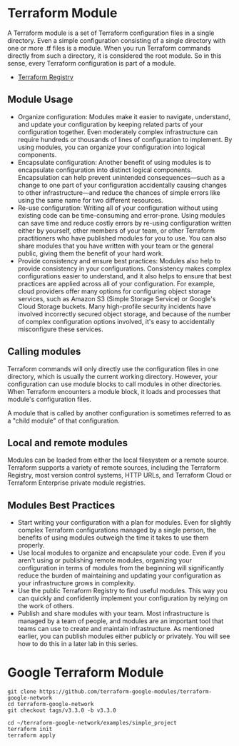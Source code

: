# Terraform Module
A Terraform module is a set of Terraform configuration files in a single directory. Even a simple configuration consisting of a single directory with one or more .tf files is a module. When you run Terraform commands directly from such a directory, it is considered the root module. So in this sense, every Terraform configuration is part of a module. 

- [Terraform Registry](https://registry.terraform.io/)

## Module Usage
- Organize configuration: Modules make it easier to navigate, understand, and update your configuration by keeping related parts of your configuration together. Even moderately complex infrastructure can require hundreds or thousands of lines of configuration to implement. By using modules, you can organize your configuration into logical components.
- Encapsulate configuration: Another benefit of using modules is to encapsulate configuration into distinct logical components. Encapsulation can help prevent unintended consequences—such as a change to one part of your configuration accidentally causing changes to other infrastructure—and reduce the chances of simple errors like using the same name for two different resources.
- Re-use configuration: Writing all of your configuration without using existing code can be time-consuming and error-prone. Using modules can save time and reduce costly errors by re-using configuration written either by yourself, other members of your team, or other Terraform practitioners who have published modules for you to use. You can also share modules that you have written with your team or the general public, giving them the benefit of your hard work.
- Provide consistency and ensure best practices: Modules also help to provide consistency in your configurations. Consistency makes complex configurations easier to understand, and it also helps to ensure that best practices are applied across all of your configuration. For example, cloud providers offer many options for configuring object storage services, such as Amazon S3 (Simple Storage Service) or Google's Cloud Storage buckets. Many high-profile security incidents have involved incorrectly secured object storage, and because of the number of complex configuration options involved, it's easy to accidentally misconfigure these services.

## Calling modules
Terraform commands will only directly use the configuration files in one directory, which is usually the current working directory. However, your configuration can use module blocks to call modules in other directories. When Terraform encounters a module block, it loads and processes that module's configuration files.

A module that is called by another configuration is sometimes referred to as a "child module" of that configuration.

## Local and remote modules
Modules can be loaded from either the local filesystem or a remote source. Terraform supports a variety of remote sources, including the Terraform Registry, most version control systems, HTTP URLs, and Terraform Cloud or Terraform Enterprise private module registries.

## Modules Best Practices

- Start writing your configuration with a plan for modules. Even for slightly complex Terraform configurations managed by a single person, the benefits of using modules outweigh the time it takes to use them properly.
- Use local modules to organize and encapsulate your code. Even if you aren't using or publishing remote modules, organizing your configuration in terms of modules from the beginning will significantly reduce the burden of maintaining and updating your configuration as your infrastructure grows in complexity.
- Use the public Terraform Registry to find useful modules. This way you can quickly and confidently implement your configuration by relying on the work of others.
- Publish and share modules with your team. Most infrastructure is managed by a team of people, and modules are an important tool that teams can use to create and maintain infrastructure. As mentioned earlier, you can publish modules either publicly or privately. You will see how to do this in a later lab in this series.

# Google Terraform Module

```
git clone https://github.com/terraform-google-modules/terraform-google-network
cd terraform-google-network
git checkout tags/v3.3.0 -b v3.3.0

cd ~/terraform-google-network/examples/simple_project
terraform init
terraform apply

```